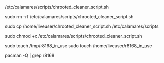 /etc/calamares/scripts/chrooted_cleaner_script.sh

sudo rm -rf /etc/calamares/scripts/chrooted_cleaner_script.sh

sudo cp /home/liveuser/chrooted_cleaner_script.sh /etc/calamares/scripts

sudo chmod +x /etc/calamares/scripts/chrooted_cleaner_script.sh

sudo touch /tmp/r8168_in_use
sudo touch /home/liveuser/r8168_in_use

pacman -Q | grep r8168
